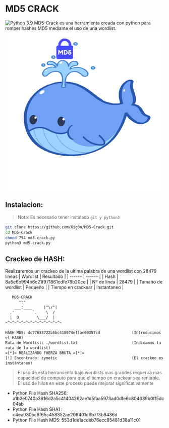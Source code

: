 # MD5 CRACK 
![Python 3.9](https://img.shields.io/badge/Python-3.9-blue.svg)
MD5-Crack es una herramienta creada con python para romper hashes MD5 mediante el uso de una wordlist.
![Logo](./img/logo.png)
## Instalacion:
> Nota: Es necesario tener instalado `git y python3`
```bash
git clone https://github.com/Xig0n/MD5-Crack.git
cd MD5-Crack
chmod 754 md5-crack.py
python3 md5-crack.py
```
## Crackeo de HASH:
Realizaremos un crackeo de la ultima palabra de una wordlist con 28479 lineas 
| Wordlist | Resultado |
| ------ | ------ |
| Hash | 8a5e6b994b6c21f971861cdfe78b20ce |
| Nº de linea | 28479 |
| Tamaño de wordlist | Pequeño |
| Tiempo en crackear | Instantaneo |

```
   MD5-CRACK 
      ":"
    ___:____     |"\/"|
  ,'        `.    \  /
  |  O        \___/  |
~^~^~^~^~^~^~^~^~^~^~^~^~

HASH MD5: dc77633722b5bc418074effae00357cd              (Introducimos el HASH)
Ruta de Wordlist: ./wordlist.txt                        (Indicamos la ruta de la wordlist)
=[*]= REALIZANDO FUERZA BRUTA =[*]=             
[!] Encontrado: zymotic                                 (El crackeo es instántaneo)
```
> El uso de esta herramienta bajo wordlists
> mas grandes requerira mas capacidad de 
> computo para que el tiempo en crackear sea
> rentable. El uso de hilos en este proceso
> puede mejorar significativamente

- Python File Hash SHA256: a1b2e0740a3616d2a5c41404292ae1d5faa5973ad0dfe6c804639b0ff5dc04ab
- Python File Hash SHA1 : c4ea0305c6f65c458352ae208401d6b7f3b8436d
- Python File Hash MD5: 553d1de1acdeb76ecc85481d38a11c01
